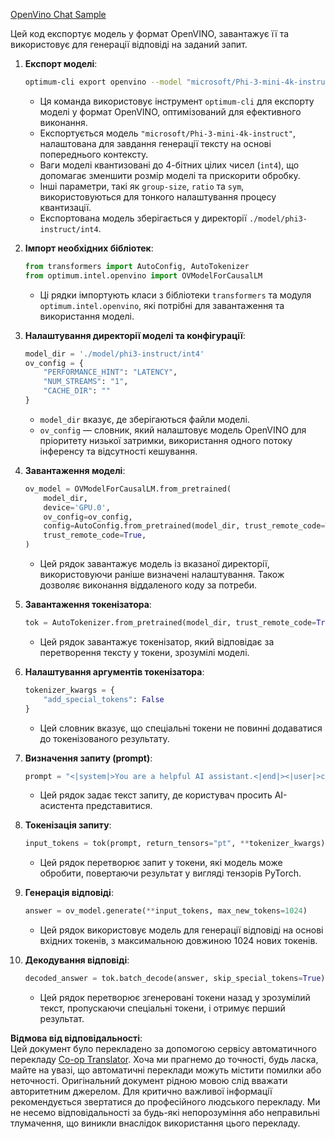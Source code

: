 <!--
CO_OP_TRANSLATOR_METADATA:
{
  "original_hash": "a2a54312eea82ac654fb0f6d39b1f772",
  "translation_date": "2025-07-16T23:08:20+00:00",
  "source_file": "md/02.Application/01.TextAndChat/Phi3/E2E_OpenVino_Chat.md",
  "language_code": "uk"
}
-->
[OpenVino Chat Sample](../../../../../../code/06.E2E/E2E_OpenVino_Chat_Phi3-instruct.ipynb)

Цей код експортує модель у формат OpenVINO, завантажує її та використовує для генерації відповіді на заданий запит.

1. **Експорт моделі**:
   ```bash
   optimum-cli export openvino --model "microsoft/Phi-3-mini-4k-instruct" --task text-generation-with-past --weight-format int4 --group-size 128 --ratio 0.6 --sym --trust-remote-code ./model/phi3-instruct/int4
   ```
   - Ця команда використовує інструмент `optimum-cli` для експорту моделі у формат OpenVINO, оптимізований для ефективного виконання.
   - Експортується модель `"microsoft/Phi-3-mini-4k-instruct"`, налаштована для завдання генерації тексту на основі попереднього контексту.
   - Ваги моделі квантизовані до 4-бітних цілих чисел (`int4`), що допомагає зменшити розмір моделі та прискорити обробку.
   - Інші параметри, такі як `group-size`, `ratio` та `sym`, використовуються для тонкого налаштування процесу квантизації.
   - Експортована модель зберігається у директорії `./model/phi3-instruct/int4`.

2. **Імпорт необхідних бібліотек**:
   ```python
   from transformers import AutoConfig, AutoTokenizer
   from optimum.intel.openvino import OVModelForCausalLM
   ```
   - Ці рядки імпортують класи з бібліотеки `transformers` та модуля `optimum.intel.openvino`, які потрібні для завантаження та використання моделі.

3. **Налаштування директорії моделі та конфігурації**:
   ```python
   model_dir = './model/phi3-instruct/int4'
   ov_config = {
       "PERFORMANCE_HINT": "LATENCY",
       "NUM_STREAMS": "1",
       "CACHE_DIR": ""
   }
   ```
   - `model_dir` вказує, де зберігаються файли моделі.
   - `ov_config` — словник, який налаштовує модель OpenVINO для пріоритету низької затримки, використання одного потоку інференсу та відсутності кешування.

4. **Завантаження моделі**:
   ```python
   ov_model = OVModelForCausalLM.from_pretrained(
       model_dir,
       device='GPU.0',
       ov_config=ov_config,
       config=AutoConfig.from_pretrained(model_dir, trust_remote_code=True),
       trust_remote_code=True,
   )
   ```
   - Цей рядок завантажує модель із вказаної директорії, використовуючи раніше визначені налаштування. Також дозволяє виконання віддаленого коду за потреби.

5. **Завантаження токенізатора**:
   ```python
   tok = AutoTokenizer.from_pretrained(model_dir, trust_remote_code=True)
   ```
   - Цей рядок завантажує токенізатор, який відповідає за перетворення тексту у токени, зрозумілі моделі.

6. **Налаштування аргументів токенізатора**:
   ```python
   tokenizer_kwargs = {
       "add_special_tokens": False
   }
   ```
   - Цей словник вказує, що спеціальні токени не повинні додаватися до токенізованого результату.

7. **Визначення запиту (prompt)**:
   ```python
   prompt = "<|system|>You are a helpful AI assistant.<|end|><|user|>can you introduce yourself?<|end|><|assistant|>"
   ```
   - Цей рядок задає текст запиту, де користувач просить AI-асистента представитися.

8. **Токенізація запиту**:
   ```python
   input_tokens = tok(prompt, return_tensors="pt", **tokenizer_kwargs)
   ```
   - Цей рядок перетворює запит у токени, які модель може обробити, повертаючи результат у вигляді тензорів PyTorch.

9. **Генерація відповіді**:
   ```python
   answer = ov_model.generate(**input_tokens, max_new_tokens=1024)
   ```
   - Цей рядок використовує модель для генерації відповіді на основі вхідних токенів, з максимальною довжиною 1024 нових токенів.

10. **Декодування відповіді**:
    ```python
    decoded_answer = tok.batch_decode(answer, skip_special_tokens=True)[0]
    ```
    - Цей рядок перетворює згенеровані токени назад у зрозумілий текст, пропускаючи спеціальні токени, і отримує перший результат.

**Відмова від відповідальності**:  
Цей документ було перекладено за допомогою сервісу автоматичного перекладу [Co-op Translator](https://github.com/Azure/co-op-translator). Хоча ми прагнемо до точності, будь ласка, майте на увазі, що автоматичні переклади можуть містити помилки або неточності. Оригінальний документ рідною мовою слід вважати авторитетним джерелом. Для критично важливої інформації рекомендується звертатися до професійного людського перекладу. Ми не несемо відповідальності за будь-які непорозуміння або неправильні тлумачення, що виникли внаслідок використання цього перекладу.